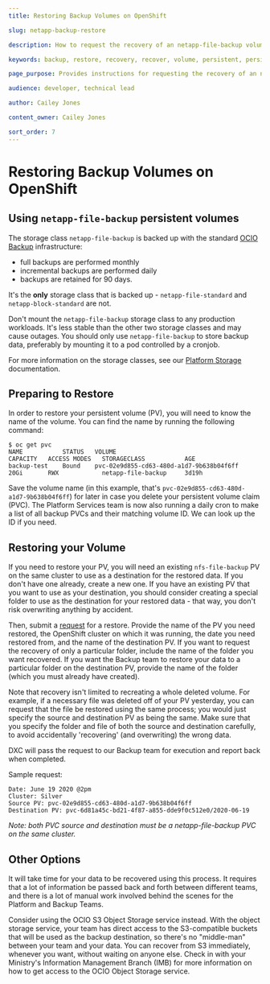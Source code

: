 ```yaml
---
title: Restoring Backup Volumes on OpenShift

slug: netapp-backup-restore

description: How to request the recovery of an netapp-file-backup volume

keywords: backup, restore, recovery, recover, volume, persistent, persistence

page_purpose: Provides instructions for requesting the recovery of an netapp-file-backup volume

audience: developer, technical lead

author: Cailey Jones

content_owner: Cailey Jones

sort_order: 7
---
```

# Restoring Backup Volumes on OpenShift

## Using `netapp-file-backup` persistent volumes

The storage class `netapp-file-backup` is backed up with the standard [OCIO Backup](https://ssbc-client.gov.bc.ca/services/AppHosting/base.htm#databackup) infrastructure:

- full backups are performed monthly
- incremental backups are performed daily
- backups are retained for 90 days.

It's the **only** storage class that is backed up - `netapp-file-standard` and `netapp-block-standard` are not.

Don't mount the `netapp-file-backup` storage class to any production workloads. It's less stable than the other two storage classes and may cause outages. You should only use `netapp-file-backup` to store backup data, preferably by mounting it to a pod controlled by a cronjob.

For more information on the storage classes, see our [Platform Storage](../platform-architecture-reference/platform-storage.md) documentation.

## Preparing to Restore

In order to restore your persistent volume (PV), you will need to know the name of the volume. You can find the name by running the following command:

```console
$ oc get pvc
NAME           STATUS   VOLUME                                     CAPACITY   ACCESS MODES   STORAGECLASS           AGE
backup-test    Bound    pvc-02e9d855-cd63-480d-a1d7-9b638b04f6ff   20Gi       RWX            netapp-file-backup     3d19h
```

Save the volume name (in this example, that's `pvc-02e9d855-cd63-480d-a1d7-9b638b04f6ff`) for later in case you delete your persistent volume claim (PVC). The Platform Services team is now also running a daily cron to make a list of all backup PVCs and their matching volume ID. We can look up the ID if you need.

## Restoring your Volume

If you need to restore your PV, you will need an existing `nfs-file-backup` PV on the same cluster to use as a destination for the restored data. If you don't have one already, create a new one. If you have an existing PV that you want to use as your destination, you should consider creating a special folder to use as the destination for your restored data - that way, you don't risk overwriting anything by accident.

Then, submit a [request](https://github.com/BCDevOps/devops-requests/issues/new/choose) for a restore. Provide the name of the PV you need restored, the OpenShift cluster on which it was running, the date you need restored from, and the name of the destination PV. If you want to request the recovery of only a particular folder, include the name of the folder you want recovered. If you want the Backup team to restore your data to a particular folder on the destination PV, provide the name of the folder (which you must already have created).

Note that recovery isn't limited to recreating a whole deleted volume. For example, if a necessary file was deleted off of your PV yesterday, you can request that the file be restored using the same process; you would just specify the source and destination PV as being the same. Make sure that you specify the folder and file of both the source and destination carefully, to avoid accidentally 'recovering' (and overwriting) the wrong data.

DXC will pass the request to our Backup team for execution and report back when completed.

Sample request:

```text
Date: June 19 2020 @2pm
Cluster: Silver
Source PV: pvc-02e9d855-cd63-480d-a1d7-9b638b04f6ff
Destination PV: pvc-6d81a45c-bd21-4f87-a855-dde9f0c512e0/2020-06-19
```

*Note: both PVC source and destination must be a netapp-file-backup PVC on the same cluster.*

## Other Options

It will take time for your data to be recovered using this process. It requires that a lot of information be passed back and forth between different teams, and there is a lot of manual work involved behind the scenes for the Platform and Backup Teams.

Consider using the OCIO S3 Object Storage service instead. With the object storage service, your team has direct access to the S3-compatible buckets that will be used as the backup destination, so there's no "middle-man" between your team and your data. You can recover from S3 immediately, whenever you want, without waiting on anyone else. Check in with your Ministry's Information Management Branch (IMB) for more information on how to get access to the OCIO Object Storage service.
